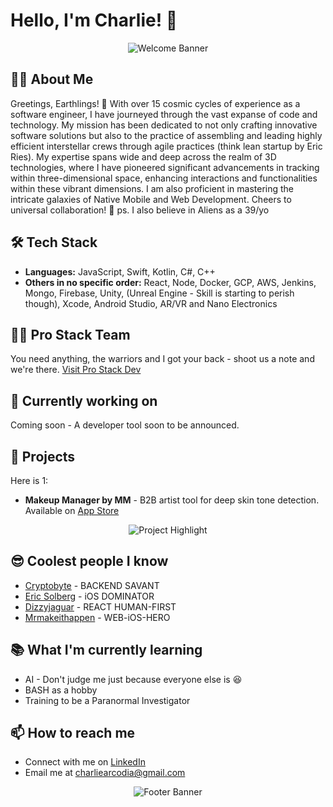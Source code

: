 # Hello, I'm Charlie! 👋

<p align="center">
  <img src="https://media.giphy.com/media/iDOgzWkBquKDlzaw6W/giphy.gif" alt="Welcome Banner">
</p>

## 👨‍💻 About Me

Greetings, Earthlings! 🌌 With over 15 cosmic cycles of experience as a software engineer, I have journeyed through the vast expanse of code and technology. My mission has been dedicated to not only crafting innovative software solutions but also to the practice of assembling and leading highly efficient interstellar crews through agile practices (think lean startup by Eric Ries). My expertise spans wide and deep across the realm of 3D technologies, where I have pioneered significant advancements in tracking within three-dimensional space, enhancing interactions and functionalities within these vibrant dimensions. I am also proficient in mastering the intricate galaxies of Native Mobile and Web Development. Cheers to universal collaboration! 🚀 ps. I also believe in Aliens as a 39/yo

## 🛠 Tech Stack

- **Languages:** JavaScript, Swift, Kotlin, C#, C++
- **Others in no specific order:** React, Node, Docker, GCP, AWS, Jenkins, Mongo, Firebase, Unity, (Unreal Engine - Skill is starting to perish though), Xcode, Android Studio, AR/VR and Nano Electronics

## 🏴‍☠️ Pro Stack Team

You need anything, the warriors and I got your back - shoot us a note and we're there.
[Visit Pro Stack Dev](https://prostackdev.com)

## 🔱 Currently working on

Coming soon - A developer tool soon to be announced.

## 🚀 Projects

Here is 1:

- **Makeup Manager by MM** - B2B artist tool for deep skin tone detection. Available on [App Store](https://apps.apple.com/us/app/makeup-manager-by-mm/id1630203200)

<p align="center">
  <img src="https://media.giphy.com/media/Lk023zZqHJ3Zz4rxtV/giphy.gif" alt="Project Highlight">
</p>

## 😎 Coolest people I know

- [Cryptobyte](https://github.com/Cryptobyte) - BACKEND SAVANT
- [Eric Solberg](https://github.com/eric-solberg/eric-solberg) - iOS DOMINATOR
- [Dizzyjaguar](https://github.com/dizzyjaguar/) - REACT HUMAN-FIRST
- [Mrmakeithappen](https://github.com/MrMakeItHappen) - WEB-iOS-HERO

## 📚 What I'm currently learning

- AI - Don't judge me just because everyone else is 😆
- BASH as a hobby
- Training to be a Paranormal Investigator

## 📫 How to reach me

- Connect with me on [LinkedIn](https://www.linkedin.com/in/charlie-a-5b7898114/)
- Email me at [charliearcodia@gmail.com](mailto:charliearcodia@gmail.com)

<p align="center">
  <img src="https://media.giphy.com/media/go3pCPP4899Jd3xb4p/giphy.gif" alt="Footer Banner">
</p>
